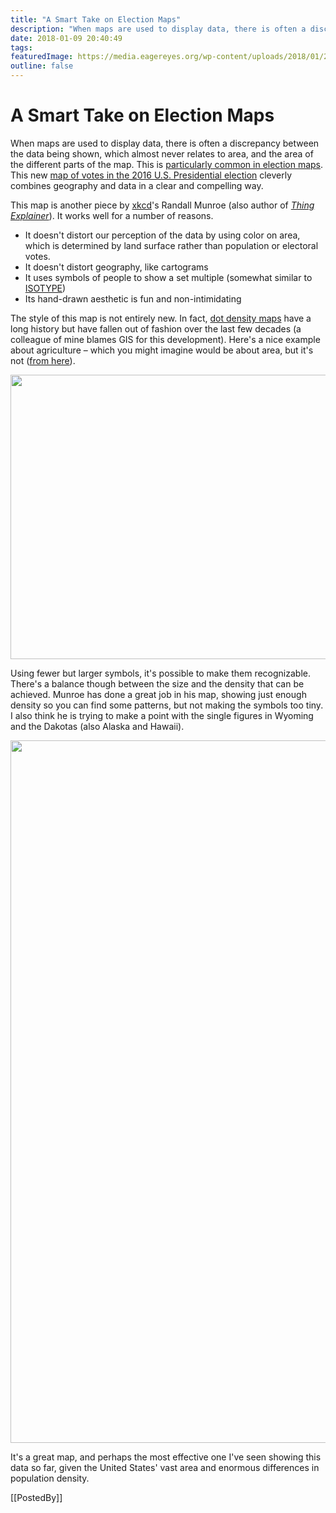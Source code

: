 ```yaml
---
title: "A Smart Take on Election Maps"
description: "When maps are used to display data, there is often a discrepancy between the data being shown, which almost never relates to area, and the area of the different parts of the map. This is particularly common in election maps. This new map of votes in the 2016 U.S. Presidential election cleverly combines geography and data in a clear and compelling way."
date: 2018-01-09 20:40:49
tags: 
featuredImage: https://media.eagereyes.org/wp-content/uploads/2018/01/2016_election_map_2x.png
outline: false
---
```


# A Smart Take on Election Maps

When maps are used to display data, there is often a discrepancy between the data being shown, which almost never relates to area, and the area of the different parts of the map. This is <a href="/blog/2016/all-those-misleading-election-maps">particularly common in election maps</a>. This new <a href="https://xkcd.com/1939/">map of votes in the 2016 U.S. Presidential election</a> cleverly combines geography and data in a clear and compelling way.

This map is another piece by <a href="https://xkcd.com">xkcd</a>'s Randall Munroe (also author of <a href="/blog/2015/review-munroes-thing-explainer-and-pinkers-sense-of-style"><em>Thing Explainer</em></a>). It works well for a number of reasons.

<ul>
 	<li>It doesn't distort our perception of the data by using color on area, which is determined by land surface rather than population or electoral votes.</li>
 	<li>It doesn't distort geography, like cartograms</li>
 	<li>It uses symbols of people to show a set multiple (somewhat similar to <a href="/techniques/isotype">ISOTYPE</a>)</li>
 	<li>Its hand-drawn aesthetic is fun and non-intimidating</li>
</ul>

The style of this map is not entirely new. In fact, <a href="https://en.wikipedia.org/wiki/Dot_distribution_map">dot density maps</a> have a long history but have fallen out of fashion over the last few decades (a colleague of mine blames GIS for this development). Here's a nice example about agriculture – which you might imagine would be about area, but it's not (<a href="https://www.e-education.psu.edu/geog486/node/1870">from here</a>).

<p align="center"><img class="aligncenter size-full wp-image-10394" src="https://media.eagereyes.org/wp-content/uploads/2018/01/cropland_dotdensity.png" alt="" width="700" height="455" /></p>

Using fewer but larger symbols, it's possible to make them recognizable. There's a balance though between the size and the density that can be achieved. Munroe has done a great job in his map, showing just enough density so you can find some patterns, but not making the symbols too tiny. I also think he is trying to make a point with the single figures in Wyoming and the Dakotas (also Alaska and Hawaii).

<p align="center"><img class="aligncenter size-full wp-image-10393" src="https://media.eagereyes.org/wp-content/uploads/2018/01/2016_election_map_2x.png" alt="" width="1480" height="1124" /></p>

It's a great map, and perhaps the most effective one I've seen showing this data so far, given the United States' vast area and enormous differences in population density.

[[PostedBy]]

